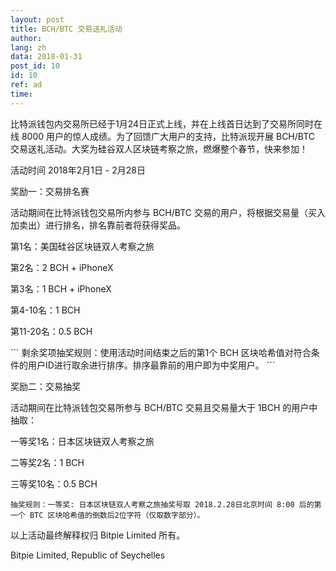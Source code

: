 ```yaml
---
layout: post
title: BCH/BTC 交易送礼活动
author: 
lang: zh
data: 2018-01-31
post_id: 10
id: 10
ref: ad
time: 
---
```


比特派钱包内交易所已经于1月24日正式上线，并在上线首日达到了交易所同时在线 8000 用户的惊人成绩。为了回馈广大用户的支持，比特派现开展 BCH/BTC 交易送礼活动。大奖为硅谷双人区块链考察之旅，燃爆整个春节，快来参加！


活动时间 2018年2月1日 - 2月28日

<p>奖励一：交易排名赛</p>
<p class="paragraph">活动期间在比特派钱包交易所内参与 BCH/BTC 交易的用户，将根据交易量（买入加卖出）进行排名，排名靠前者将获得奖品。</p>
<p class="paragraph">第1名：美国硅谷区块链双人考察之旅</p>
<p class="paragraph">第2名：2 BCH + iPhoneX</p>
<p class="paragraph">第3名：1 BCH + iPhoneX</p>
<p class="paragraph">第4-10名：1 BCH</p> 
<p class="paragraph">第11-20名：0.5 BCH</p>
```
剩余奖项抽奖规则：使用活动时间结束之后的第1个 BCH 区块哈希值对符合条件的用户ID进行取余进行排序。排序最靠前的用户即为中奖用户。
```



<p>奖励二：交易抽奖</p>
<p class="paragraph">活动期间在比特派钱包交易所参与 BCH/BTC 交易且交易量大于 1BCH 的用户中抽取：</p>
<p class="paragraph">一等奖1名：日本区块链双人考察之旅</p>
<p class="paragraph">二等奖2名：1 BCH</p>
<p class="paragraph">三等奖10名：0.5 BCH </p>

```
抽奖规则：一等奖: 日本区块链双人考察之旅抽奖号取 2018.2.28日北京时间 8:00 后的第一个 BTC 区块哈希值的倒数后2位字符（仅取数字部分）。
```

以上活动最终解释权归 Bitpie Limited 所有。

Bitpie Limited, Republic of Seychelles

